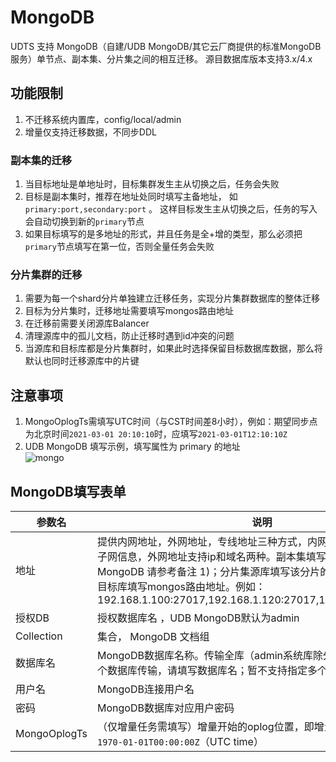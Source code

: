 # MongoDB

UDTS 支持 MongoDB（自建/UDB MongoDB/其它云厂商提供的标准MongoDB服务）单节点、副本集、分片集之间的相互迁移。 源目数据库版本支持3.x/4.x

## 功能限制

1. 不迁移系统内置库，config/local/admin
2. 增量仅支持迁移数据，不同步DDL

### 副本集的迁移
1. 当目标地址是单地址时，目标集群发生主从切换之后，任务会失败
2. 目标是副本集时，推荐在地址处同时填写主备地址， 如 `primary:port,secondary:port` 。 这样目标发生主从切换之后，任务的写入会自动切换到新的`primary`节点
3. 如果目标填写的是多地址的形式，并且任务是全+增的类型，那么必须把 `primary`节点填写在第一位，否则全量任务会失败

### 分片集群的迁移

1. 需要为每一个shard分片单独建立迁移任务，实现分片集群数据库的整体迁移
2. 目标为分片集时，迁移地址需要填写mongos路由地址
3. 在迁移前需要关闭源库Balancer
4. 清理源库中的孤儿文档，防止迁移时遇到id冲突的问题
5. 当源库和目标库都是分片集群时，如果此时选择保留目标数据库数据，那么将默认也同时迁移源库中的片键

## 注意事项

1. MongoOplogTs需填写UTC时间（与CST时间差8小时），例如：期望同步点为北京时间`2021-03-01 20:10:10`时，应填写`2021-03-01T12:10:10Z`
2. UDB MongoDB 填写示例，填写属性为 primary 的地址  
![mongo](http://udts-doc.cn-bj.ufileos.com/integration/mongodb/mongosrc.png)

## MongoDB填写表单

| 参数名   | 说明                                                         |
| -------- | ------------------------------------------------------------ |
| 地址      | 提供内网地址，外网地址，专线地址三种方式，内网地址需要填写VPC和子网信息，外网地址支持ip和域名两种。副本集填写primary地址(UDB MongoDB 请参考备注 1)；分片集源库填写该分片的primary地址，分片集目标库填写mongos路由地址。例如：192.168.1.100:27017,192.168.1.120:27017,192.168.1.130:27017 |
| 授权DB      |授权数据库名  ，UDB MongoDB默认为admin|
| Collection       | 集合， MongoDB 文档组 |
| 数据库名 | MongoDB数据库名称。传输全库（admin系统库除外）请填写 * ；指定一个数据库传输，请填写数据库名；暂不支持指定多个数据库传输 |
| 用户名   | MongoDB连接用户名                                              |
| 密码     | MongoDB数据库对应用户密码                                      |
| MongoOplogTs | （仅增量任务需填写）增量开始的oplog位置，即增量同步点，格式为`1970-01-01T00:00:00Z`（UTC time） |
